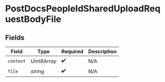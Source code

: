 # PostDocsPeopleIdSharedUploadRequestBodyFile


## Fields

| Field              | Type               | Required           | Description        |
| ------------------ | ------------------ | ------------------ | ------------------ |
| `content`          | *Uint8Array*       | :heavy_check_mark: | N/A                |
| `file`             | *string*           | :heavy_check_mark: | N/A                |